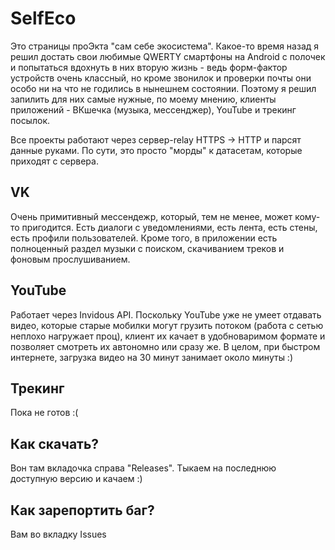 # SelfEco
Это страницы проЭкта "сам себе экосистема". Какое-то время назад я решил достать свои любимые QWERTY смартфоны на Android с полочек и попытаться вдохнуть в них вторую жизнь - ведь форм-фактор устройств очень классный, но кроме звонилок и проверки почты они особо ни на что не годились в нынешнем состоянии. Поэтому я решил запилить для них самые нужные, по моему мнению, клиенты приложений - ВКшечка (музыка, мессенджер), YouTube и трекинг посылок.

Все проекты работают через сервер-relay HTTPS -> HTTP и парсят данные руками. По сути, это просто "морды" к датасетам, которые приходят с сервера.

## VK
Очень примитивный мессендежр, который, тем не менее, может кому-то пригодится. Есть диалоги с уведомлениями, есть лента, есть стены, есть профили пользователей. Кроме того, в приложении есть полноценный раздел музыки с поиском, скачиванием треков и фоновым прослушиванием.

## YouTube
Работает через Invidous API. Поскольку YouTube уже не умеет отдавать видео, которые старые мобилки могут грузить потоком (работа с сетью неплохо нагружает проц), клиент их качает в удобноваримом формате и позволяет смотреть их автономно или сразу же. В целом, при быстром интернете, загрузка видео на 30 минут занимает около минуты :)

## Трекинг
Пока не готов :(

## Как скачать?
Вон там вкладочка справа "Releases". Тыкаем на последнюю доступную версию и качаем :)

## Как зарепортить баг?
Вам во вкладку Issues
